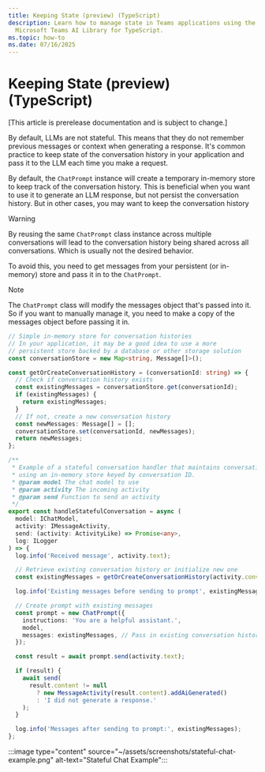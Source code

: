 ```yaml
---
title: Keeping State (preview) (TypeScript)
description: Learn how to manage state in Teams applications using the
  Microsoft Teams AI Library for TypeScript.
ms.topic: how-to
ms.date: 07/16/2025
---
```

# Keeping State (preview) (TypeScript)

[This article is prerelease documentation and is subject to change.]

By default, LLMs are not stateful. This means that they do not remember previous messages or context when generating a response.
It's common practice to keep state of the conversation history in your application and pass it to the LLM each time you make a request.

By default, the `ChatPrompt` instance will create a temporary in-memory store to keep track of the conversation history. This is beneficial
when you want to use it to generate an LLM response, but not persist the conversation history. But in other cases, you may want to keep the conversation history

> [!WARNING]
> By reusing the same `ChatPrompt` class instance across multiple conversations will lead to the conversation history being shared across all conversations. Which is usually not the desired behavior.

To avoid this, you need to get messages from your persistent (or in-memory) store and pass it in to the `ChatPrompt`.

> [!NOTE]
> The `ChatPrompt` class will modify the messages object that's passed into it. So if you want to manually manage it, you need to make a copy of the messages object before passing it in.

```ts
// Simple in-memory store for conversation histories
// In your application, it may be a good idea to use a more
// persistent store backed by a database or other storage solution
const conversationStore = new Map<string, Message[]>();

const getOrCreateConversationHistory = (conversationId: string) => {
  // Check if conversation history exists
  const existingMessages = conversationStore.get(conversationId);
  if (existingMessages) {
    return existingMessages;
  }
  // If not, create a new conversation history
  const newMessages: Message[] = [];
  conversationStore.set(conversationId, newMessages);
  return newMessages;
};
```

```ts
/**
 * Example of a stateful conversation handler that maintains conversation history
 * using an in-memory store keyed by conversation ID.
 * @param model The chat model to use
 * @param activity The incoming activity
 * @param send Function to send an activity
 */
export const handleStatefulConversation = async (
  model: IChatModel,
  activity: IMessageActivity,
  send: (activity: ActivityLike) => Promise<any>,
  log: ILogger
) => {
  log.info('Received message', activity.text);

  // Retrieve existing conversation history or initialize new one
  const existingMessages = getOrCreateConversationHistory(activity.conversation.id);

  log.info('Existing messages before sending to prompt', existingMessages);

  // Create prompt with existing messages
  const prompt = new ChatPrompt({
    instructions: 'You are a helpful assistant.',
    model,
    messages: existingMessages, // Pass in existing conversation history
  });

  const result = await prompt.send(activity.text);

  if (result) {
    await send(
      result.content != null
        ? new MessageActivity(result.content).addAiGenerated()
        : 'I did not generate a response.'
    );
  }

  log.info('Messages after sending to prompt:', existingMessages);
};
```

:::image type="content" source="~/assets/screenshots/stateful-chat-example.png" alt-text="Stateful Chat Example":::